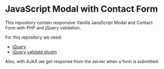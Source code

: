 # JavaScript Modal with Contact Form
This repository contain responsive Vanilla JavaScript Modal and Contact Form with PHP and jQuery validation. 

For this repository we need:
  * [jQuery](https://cdnjs.cloudflare.com/ajax/libs/jquery/1.7.2/jquery.min.js, "download jQuery 1.7.2")
  * [jQuery validate plugin](https://cdnjs.cloudflare.com/ajax/libs/jquery-validate/1.19.0/jquery.validate.min.js, "download jQuery validate plugin")
  
Also, with AJAX we get response from the server when a form is submitted. 